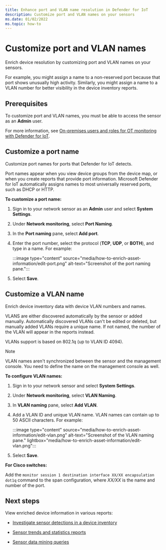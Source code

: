 ```yaml
---
title: Enhance port and VLAN name resolution in Defender for IoT
description: Customize port and VLAN names on your sensors 
ms.date: 01/02/2022
ms.topic: how-to
---
```


# Customize port and VLAN names

Enrich device resolution by customizing port and VLAN names on your sensors.

For example, you might assign a name to a non-reserved port because that port shows unusually high activity. Similarly, you might assign a name to a VLAN number for better visibility in the device inventory reports.

## Prerequisites

To customize port and VLAN names, you must be able to access the sensor as an **Admin** user.

For more information, see [On-premises users and roles for OT monitoring with Defender for IoT](roles-on-premises.md).

## Customize a port name

Customize port names for ports that Defender for IoT detects.

Port names appear when you view device groups from the device map, or when you create reports that provide port information. Microsoft Defender for IoT automatically assigns names to most universally reserved ports, such as DHCP or HTTP.

**To customize a port name:**

1. Sign in to your network sensor as an **Admin** user and select **System Settings**.

1. Under **Network monitoring**, select **Port Naming**.

1. In the **Port naming** pane, select **Add port**.

1. Enter the port number, select the protocol (**TCP**, **UDP**, or **BOTH**), and type in a name. For example:

    :::image type="content" source="media/how-to-enrich-asset-information/edit-port.png" alt-text="Screenshot of the port naming pane.":::

1. Select **Save**.

## Customize a VLAN name

Enrich device inventory data with device VLAN numbers and names.

VLANS are either discovered automatically by the sensor or added manually. Automatically discovered VLANs can't be edited or deleted, but manually added VLANs require a unique name. If not named, the number of the VLAN will appear in the reports instead.

VLANs support is based on 802.1q (up to VLAN ID 4094).

> [!NOTE]
> VLAN names aren't synchronized between the sensor and the management console. You need to define the name on the management console as well.

**To configure VLAN names:**

1. Sign in to your network sensor and select **System Settings**.

1. Under **Network monitoring**, select **VLAN Naming**.

1. In **VLAN naming** pane, select **Add VLAN**.

1. Add a VLAN ID and unique VLAN name. VLAN names can contain up to 50 ASCII characters. For example:

    :::image type="content" source="media/how-to-enrich-asset-information/edit-vlan.png" alt-text="Screenshot of the VLAN naming pane." lightbox="media/how-to-enrich-asset-information/edit-vlan.png":::

1. Select **Save**.

**For Cisco switches:**

Add the `monitor session 1 destination interface XX/XX encapsulation dot1q` command to the span configuration, where *XX/XX* is the name and number of the port.

## Next steps

View enriched device information in various reports:

- [Investigate sensor detections in a device inventory](how-to-investigate-sensor-detections-in-a-device-inventory.md)

- [Sensor trends and statistics reports](how-to-create-trends-and-statistics-reports.md)

- [Sensor data mining queries](how-to-create-data-mining-queries.md)
